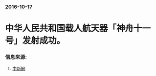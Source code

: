 ### [2016-10-17](/news/2016/10/17/index.md)

##### 
# 中华人民共和国载人航天器「神舟十一号」发射成功。 




### 信息来源:

1. [中新網](http://info.3g.qq.com/g/s?aid=news_ss&id=news_20161017005777&g_f=23830&g_ut=3)
